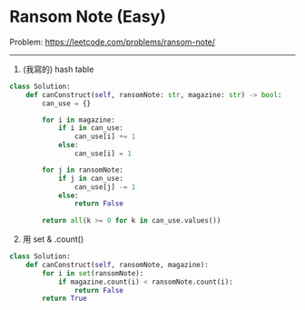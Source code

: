 Ransom Note (Easy)
===

Problem: https://leetcode.com/problems/ransom-note/

---

1. (我寫的) hash table
```python
class Solution:
    def canConstruct(self, ransomNote: str, magazine: str) -> bool:
        can_use = {}

        for i in magazine:
            if i in can_use:
                can_use[i] += 1
            else:
                can_use[i] = 1

        for j in ransomNote:
            if j in can_use:
                can_use[j] -= 1
            else:
                return False
        
        return all(k >= 0 for k in can_use.values())
```

2. 用 set & .count()
```python
class Solution:
    def canConstruct(self, ransomNote, magazine):
        for i in set(ransomNote):
            if magazine.count(i) < ransomNote.count(i):
                return False
        return True
```        
